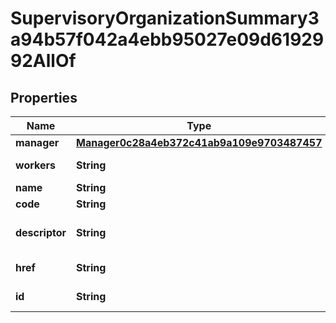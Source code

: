 

# SupervisoryOrganizationSummary3a94b57f042a4ebb95027e09d6192992AllOf


## Properties

Name | Type | Description | Notes
------------ | ------------- | ------------- | -------------
**manager** | [**Manager0c28a4eb372c41ab9a109e9703487457**](Manager0c28a4eb372c41ab9a109e9703487457.md) |  |  [optional]
**workers** | **String** |  |  [optional] [readonly]
**name** | **String** |  |  [optional]
**code** | **String** |  |  [optional]
**descriptor** | **String** | A preview of the instance |  [optional]
**href** | **String** | A link to the instance |  [optional]
**id** | **String** | Id of the instance |  [optional]



